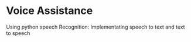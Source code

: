 # Voice Assistance 
 Using python speech Recognition: Implementating speech to text and text to speech
